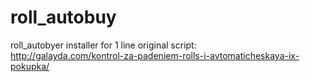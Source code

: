 # roll_autobuy
roll_autobyer installer for 1 line
original script:   
http://galayda.com/kontrol-za-padeniem-rolls-i-avtomaticheskaya-ix-pokupka/
